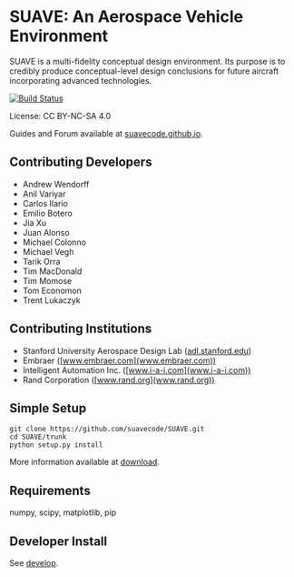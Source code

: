 SUAVE: An Aerospace Vehicle Environment
========================================================
 
SUAVE is a multi-fidelity conceptual design environment.
Its purpose is to credibly produce conceptual-level design conclusions 
for future aircraft incorporating advanced technologies.

[![Build Status](https://travis-ci.org/suavecode/SUAVE.svg?branch=develop)](https://travis-ci.org/suavecode/SUAVE)

License: CC BY-NC-SA 4.0

Guides and Forum available at [suavecode.github.io](https://suavecode.github.io).

 
Contributing Developers
-----------------------
* Andrew Wendorff
* Anil Variyar
* Carlos Ilario
* Emilio Botero
* Jia Xu
* Juan Alonso
* Michael Colonno
* Michael Vegh
* Tarik Orra
* Tim MacDonald
* Tim Momose
* Tom Economon
* Trent Lukaczyk

Contributing Institutions
-------------------------
* Stanford University Aerospace Design Lab ([adl.stanford.edu](adl.stanford.edu))
* Embraer ([www.embraer.com](www.embraer.com))
* Intelligent Automation Inc.  ([www.i-a-i.com](www.i-a-i.com))
* Rand Corporation ([www.rand.org](www.rand.org))

Simple Setup
------------

```
git clone https://github.com/suavecode/SUAVE.git
cd SUAVE/trunk
python setup.py install
```

More information available at [download](suavecode.github.io/download).


Requirements
------------

numpy, scipy, matplotlib, pip


Developer Install
-----------------

See [develop](suavecode.github.io/develop).





